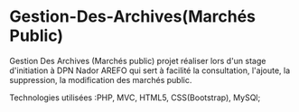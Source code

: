 # Gestion-Des-Archives(Marchés Public)

Gestion Des Archives (Marchés public) projet réaliser lors d'un stage d'initiation à DPN Nador AREFO qui sert à facilité la consultation, l'ajoute, la suppression, la modification des marchés public.

Technologies utilisées :PHP, MVC, HTML5, CSS(Bootstrap), MySQl;
